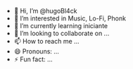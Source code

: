 - 👋 Hi, I’m @hugoBl4ck
- 👀 I’m interested in Music, Lo-Fi, Phonk
- 🌱 I’m currently learning iniciante
- 💞️ I’m looking to collaborate on ...
- 📫 How to reach me ...
- 😄 Pronouns: ...
- ⚡ Fun fact: ...

<!---
hugoBl4ck/hugoBl4ck is a ✨ special ✨ repository because its `README.md` (this file) appears on your GitHub profile.
You can click the Preview link to take a look at your changes.
--->
